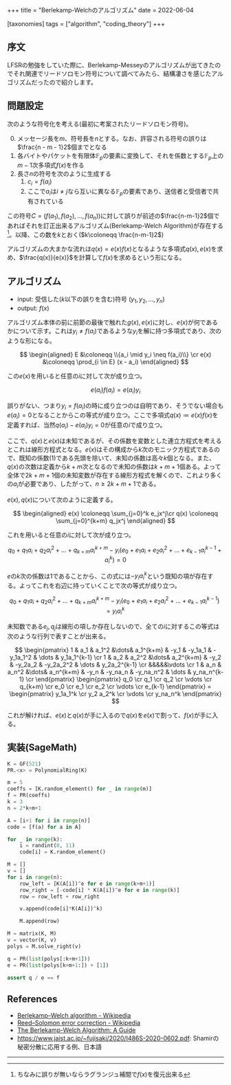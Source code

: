 +++
title = "Berlekamp-Welchのアルゴリズム"
date = 2022-06-04

[taxonomies]
tags = ["algorithm", "coding_theory"]
+++

## 序文

LFSRの勉強をしていた際に、Berlekamp-Messeyのアルゴリズムが出てきたのでそれ関連でリードソロモン符号について調べてみたら、結構凄さを感じたアルゴリズムだったので紹介します。

<!-- more -->

## 問題設定

次のような符号化を考える(最初に考案されたリードソロモン符号)。

0. メッセージ長を$m$、符号長を$n$とする。なお、許容される符号の誤りは$\frac{n - m - 1}2$個までとなる
1. 各バイトやパケットを有限体$\mathbb F_p$の要素に変換して、それを係数とする$\mathbb F_p$上の$m-1$次多項式$f(x)$を作る
2. 長さ$n$の符号を次のように生成する
	1. $c_i = f(a_i)$
	2. ここで$a_i$は$i \neq j$なら互いに異なる$\mathbb F_p$の要素であり、送信者と受信者で共有されている

この符号$C = (f(a_1), f(a_2), \dots, f(a_n))$に対して誤りが前述の$\frac{n-m-1}2$個であればそれを訂正出来るアルゴリズム(Berlekamp-Welch Algorithm)が存在する[^1]。以降、この数を$k$とおく($k\coloneqq \frac{n-m-1}2$)

アルゴリズムの大まかな流れは$q(x) = e(x)f(x)$となるような多項式$q(x), e(x)$を求め、$\frac{q(x)}{e(x)}$を計算して$f(x)$を求めるという形になる。

## アルゴリズム

- input: 受信した($k$以下の誤りを含む)符号 $(y_1, y_2, \dots, y_n)$
- output: $f(x)$

アルゴリズム本体の前に前節の最後で触れた$g(x), e(x)$に対し、$e(x)$が何であるかについて示す。これは$y_i \neq f(a_i)$であるような$y_i$を解に持つ多項式であり、次のような形になる。

$$
\begin{aligned}
E &\coloneqq \\{a_i \mid y_i \neq f(a_i)\\} \cr
e(x) &\coloneqq \prod_{i \in E} (x - a_i)
\end{aligned}
$$

この$e(x)$を用いると任意の$i$に対して次が成り立つ。

$$
e(a_i)f(a_i) = e(a_i)y_i
$$

誤りがない、つまり$y_i = f(a_i)$の時に成り立つのは自明であり、そうでない場合も$e(a_i) = 0$となることからこの等式が成り立つ。ここで多項式$q(x) \coloneqq e(x)f(x)$を定義すれば、当然$q(a_i) - e(a_i)y_i = 0$が任意の$i$で成り立つ。

ここで、$q(x)$と$e(x)$は未知であるが、その係数を変数とした連立方程式を考えるとこれは線形方程式となる。$e(x)$はその構成から$k$次のモニック方程式であるので、既知の係数(1)である先頭を除いて、未知の係数は高々$k$個となる。また、$q(x)$の次数は定義から$k+m$次となるので未知の係数は$k+m+1$個ある。よって全体で$2k+m+1$個の未知変数が存在する線形方程式を解くので、これより多くの$a_i$が必要であり、したがって、$n \geq 2k+m+1$である。

$e(x), q(x)$について次のように定義する。

$$
\begin{aligned}
e(x) \coloneqq \sum_{j=0}^k e_jx^j\cr
q(x) \coloneqq \sum_{j=0}^{k+m} q_jx^j
\end{aligned}
$$

これを用いると任意の$i$に対して次が成り立つ。

$$
q_0 + q_1a_i + q_2a_i^2 + \dots + q_{k+m}a_i^{k+m} - y_i(e_0 + e_1a_i + e_2a_i^2 + \dots + e_{k-1}a_i^{k-1} + a_i^k) = 0
$$

$e$の$k$次の係数は1であることから、この式には$-y_ia_i^k$という既知の項が存在する。よってこれを右辺に持っていくことで次の等式が成り立つ。

$$
q_0 + q_1a_i + q_2a_i^2 + \dots + q_{k+m}a_i^{k+m} - y_i(e_0 + e_1a_i + e_2a_i^2 + \dots + e_{k-1}a_i^{k-1}) = y_ia_i^k
$$

未知数である$e_j, q_j$は線形の項しか存在しないので、全ての$i$に対するこの等式は次のような行列で表すことが出来る。

$$
\begin{pmatrix}
1 & a_1 & a_1^2 &\dots& a_1^{k+m} & -y_1 & -y_1a_1 & -y_1a_1^2 & \dots & y_1a_1^{k-1} \cr
1 & a_2 & a_2^2 &\dots& a_2^{k+m} & -y_2 & -y_2a_2 & -y_2a_2^2 & \dots & y_2a_2^{k-1} \cr
&&&&&\vdots \cr
1 & a_n & a_n^2 &\dots& a_n^{k+m} & -y_n & -y_na_n & -y_na_n^2 & \dots & y_na_n^{k-1} \cr
\end{pmatrix} \begin{pmatrix}
q_0 \cr q_1 \cr q_2 \cr \vdots \cr q_{k+m} \cr
e_0 \cr e_1 \cr e_2 \cr \vdots \cr e_{k-1}
\end{pmatrix} = \begin{pmatrix}
y_1a_1^k \cr y_2 a_2^k \cr \vdots \cr y_na_n^k
\end{pmatrix}
$$

これが解ければ、$e(x)$と$q(x)$が手に入るので$q(x)$を$e(x)$で割って、$f(x)$が手に入る。

## 実装(SageMath)

```python
K = GF(521)
PR.<x> = PolynomialRing(K)

m = 5
coeffs = [K.random_element() for _ in range(m)]
f = PR(coeffs)
k = 3
n = 2*k+m+1

A = [i+1 for i in range(n)]
code = [f(a) for a in A]

for _ in range(k):
    i = randint(0, 11)
    code[i] = K.random_element()

M = []
v = []
for i in range(n):
    row_left = [K(A[i])^e for e in range(k+m+1)]
    row_right = [-code[i] * K(A[i])^e for e in range(k)]
    row = row_left + row_right

    v.append(code[i]*K(A[i])^k)

    M.append(row)

M = matrix(K, M)
v = vector(K, v)
polys = M.solve_right(v)

q = PR(list(polys[:k+m+1]))
e = PR(list(polys[k+m+1:]) + [1])

assert q / e == f
```

## References

- [Berlekamp–Welch algorithm - Wikipedia](https://en.wikipedia.org/wiki/Berlekamp%E2%80%93Welch_algorithm)
- [Reed–Solomon error correction - Wikipedia](https://en.wikipedia.org/wiki/Reed%E2%80%93Solomon_error_correction)
- [The Berlekamp-Welch Algorithm: A Guide](https://gfeng2001.github.io/assets/pdfs/cs70/BWGuide.pdf)
- <https://www.jaist.ac.jp/~fujisaki/2020/I486S-2020-0602.pdf>: Shamirの秘密分散に応用する例、日本語

---

[^1]: ちなみに誤りが無いならラグランジュ補間で$f(x)$を復元出来る
